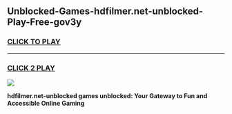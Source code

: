 
## Unblocked-Games-hdfilmer.net-unblocked-Play-Free-gov3y
<h3>
<a href="https://premium76.site?title=hdfilmer.net-unblocked&ref=18A1">CLICK TO PLAY</a></h3>
<hr>

<h3>
<a href="https://premium76.site?title=hdfilmer.net-unblocked&ref=18A1">CLICK 2 PLAY</a>
  
</h3>

<a href="https://premium76.site?title=hdfilmer.net-unblocked&ref=18A1"><img src="https://clearcache.store/games.png"></a>


**hdfilmer.net-unblocked games unblocked: Your Gateway to Fun and Accessible Online Gaming**
